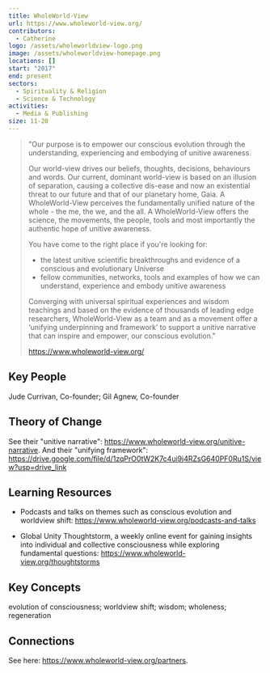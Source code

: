```yaml
---
title: WholeWorld-View
url: https://www.wholeworld-view.org/
contributors:
  - Catherine
logo: /assets/wholeworldview-logo.png
image: /assets/wholeworldview-homepage.png
locations: []
start: "2017"
end: present
sectors:
  - Spirituality & Religion
  - Science & Technology
activities:
  - Media & Publishing
size: 11-20
---
```

> "Our purpose is to empower our conscious evolution through the understanding, experiencing and embodying of unitive awareness. 
> 
> Our world-view drives our beliefs, thoughts, decisions, behaviours and words. Our current, dominant world-view is based on an illusion of separation, causing a collective dis-ease and now an existential threat to our future and that of our planetary home, Gaia.  A WholeWorld-View perceives the fundamentally unified nature of the whole - the me, the we, and the all. A WholeWorld-View offers the science, the movements, the people, tools and most importantly the authentic hope of unitive awareness.   
> 
> You have come to the right place if you're looking for:
> 
> - the latest unitive scientific breakthroughs and evidence of a conscious and evolutionary Universe
> - fellow communities, networks, tools and examples of how we can understand, experience and embody unitive awareness
> 
> Converging with universal spiritual experiences and wisdom teachings and based on the evidence of thousands of leading edge researchers, WholeWorld-View as a team and as a movement offer a ‘unifying underpinning and framework’ to support a unitive narrative that can inspire and empower, our conscious evolution."
> 
> https://www.wholeworld-view.org/ 

## Key People

Jude Currivan, Co-founder; Gil Agnew, Co-founder

## Theory of Change

See their "unitive narrative": https://www.wholeworld-view.org/unitive-narrative. And their "unifying framework": https://drive.google.com/file/d/1zqPrO0tW2K7c4ui9j4RZsG640PF0Ru1S/view?usp=drive_link 

## Learning Resources

- Podcasts and talks on themes such as conscious evolution and worldview shift: https://www.wholeworld-view.org/podcasts-and-talks

- Global Unity Thoughtstorm, a weekly online event for gaining insights into individual and collective consciousness while exploring fundamental questions: https://www.wholeworld-view.org/thoughtstorms 

## Key Concepts

evolution of consciousness; worldview shift; wisdom; wholeness; regeneration

## Connections

See here: https://www.wholeworld-view.org/partners. 
